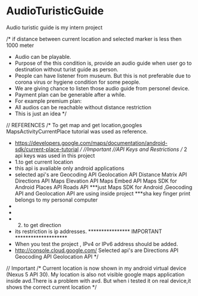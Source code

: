 # AudioTuristicGuide
Audio turistic guide is my intern project



 /* if distance between current location and selected marker is less then 1000 meter
 * Audio can be playable.
 * Purpose of the this condition is, provide an audio guide when user go to destination without turist guide as person.
 * People can have listener from museum. But this is not preferable due to corona virus or hygiene condition for some people.
 * We are giving chance to listen those audio guide from personel device.
 * Payment plan can be generable after a while.
 * For example premium plan:
 * All audios can be reachable without distance restriction
 * This is just an idea
 */


//  REFERENCES
 /* To get map and get location,googles MapsActivityCurrentPlace tutorial was used as reference.
  * https://developers.google.com/maps/documentation/android-sdk/current-place-tutorial
  */
//Important
 //API Keys and Restrictions
/* 2 api keys was used in this project
 * 1.to get current location
 *   this api is avaliable only android applications
 *   selected api's are  Geocoding API
                        Geolocation API
                        Distance Matrix API
                        Directions API
                        Maps Elevation API
                        Maps Embed API
                        Maps SDK for Android
                        Places API
                        Roads API
                        ***just Maps SDK for Android ,Geocoding API and Geolocation API are using inside project
                        ***sha key finger print belongs to my personal computer
 *
 *
 * 2. to get direction
 * its restriction is ip addresses.
 **************** IMPORTANT ********************
 * When you test the project ,  IPv4 or IPv6  address should be added.
 * http://console.cloud.google.com/
Selected api's are  Directions API
                    Geocoding API
                    Geolocation API
 */

// Important
/* Current location is now shown in my android virtual device (Nexus 5 API 30).
   My location is also not visible google maps application inside avd.There is a problem with avd.
   But when i tested it on real device,it shows the correct current location
*/
